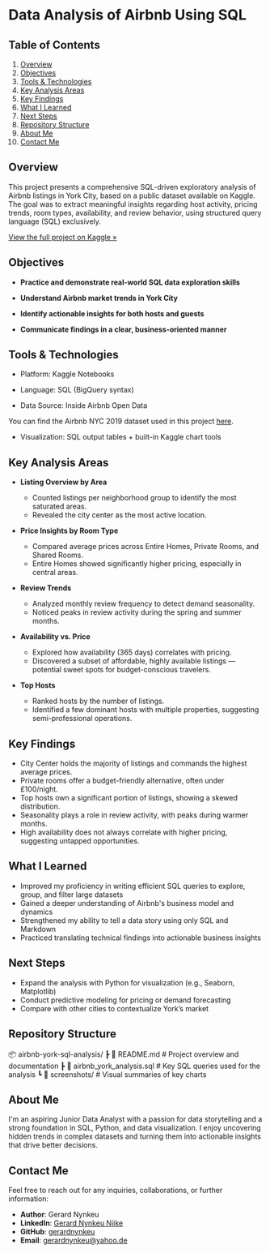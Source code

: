# Data Analysis of Airbnb Using SQL

## Table of Contents
1. [Overview](#overview)
2. [Objectives](#objectives)
3. [Tools & Technologies](#tools--technologies)
4. [Key Analysis Areas](#key-analysis-areas)
5. [Key Findings](#key-findings)
6. [What I Learned](#what-i-learned)
7. [Next Steps](#next-steps)
8. [Repository Structure](#repository-structure)
9. [About Me](#about-me)
10. [Contact Me](#contact-me)

## Overview

This project presents a comprehensive SQL-driven exploratory analysis of Airbnb listings in York City, based on a public dataset available on Kaggle. The goal was to extract meaningful insights regarding host activity, pricing trends, room types, availability, and review behavior, using structured query language (SQL) exclusively.

[View the full project on Kaggle »](https://www.kaggle.com/code/nynkeugerard/data-analysis-of-airbnb-york-city-sql/edit/run/236854706#%F0%9F%93%88-Availability-&-Pricing-Insights)

## Objectives

- **Practice and demonstrate real-world SQL data exploration skills**

- **Understand Airbnb market trends in York City**

- **Identify actionable insights for both hosts and guests**

- **Communicate findings in a clear, business-oriented manner**

## Tools & Technologies

- Platform: Kaggle Notebooks

- Language: SQL (BigQuery syntax)

- Data Source: Inside Airbnb Open Data

You can find the Airbnb NYC 2019 dataset used in this project [here](https://github.com/gerardnynkeu/Portfolio-Data-Analytics/blob/main/Data%20Analysis%20of%20Airbnb%20Using%20SQL/AB_NYC_2019.csv).

- Visualization: SQL output tables + built-in Kaggle chart tools

## Key Analysis Areas


- **Listing Overview by Area**  
  - Counted listings per neighborhood group to identify the most saturated areas.  
  - Revealed the city center as the most active location.  

- **Price Insights by Room Type**  
  - Compared average prices across Entire Homes, Private Rooms, and Shared Rooms.  
  - Entire Homes showed significantly higher pricing, especially in central areas.  

- **Review Trends**  
  - Analyzed monthly review frequency to detect demand seasonality.  
  - Noticed peaks in review activity during the spring and summer months.  

- **Availability vs. Price**  
  - Explored how availability (365 days) correlates with pricing.  
  - Discovered a subset of affordable, highly available listings — potential sweet spots for budget-conscious travelers.  

- **Top Hosts**  
  - Ranked hosts by the number of listings.  
  - Identified a few dominant hosts with multiple properties, suggesting semi-professional operations.  

## Key Findings

- City Center holds the majority of listings and commands the highest average prices.
- Private rooms offer a budget-friendly alternative, often under £100/night.
- Top hosts own a significant portion of listings, showing a skewed distribution.
- Seasonality plays a role in review activity, with peaks during warmer months.
- High availability does not always correlate with higher pricing, suggesting untapped opportunities.

## What I Learned

- Improved my proficiency in writing efficient SQL queries to explore, group, and filter large datasets
- Gained a deeper understanding of Airbnb's business model and dynamics
- Strengthened my ability to tell a data story using only SQL and Markdown
- Practiced translating technical findings into actionable business insights

## Next Steps

- Expand the analysis with Python for visualization (e.g., Seaborn, Matplotlib)
- Conduct predictive modeling for pricing or demand forecasting
- Compare with other cities to contextualize York’s market

## Repository Structure

📦 airbnb-york-sql-analysis/ ┣ 📄 README.md # Project overview and documentation ┣ 📄 airbnb_york_analysis.sql # Key SQL queries used for the analysis ┗ 📄 screenshots/ # Visual summaries of key charts


## About Me

I'm an aspiring Junior Data Analyst with a passion for data storytelling and a strong foundation in SQL, Python, and data visualization. I enjoy uncovering hidden trends in complex datasets and turning them into actionable insights that drive better decisions.

## Contact Me

Feel free to reach out for any inquiries, collaborations, or further information:

- **Author**: Gerard Nynkeu  
- **LinkedIn**: [Gerard Nynkeu Njike](https://www.linkedin.com/in/gerard-nynkeu-njike-63282a327/)  
- **GitHub**: [gerardnynkeu](https://github.com/gerardnynkeu)  
- **Email**: [gerardnynkeu@yahoo.de](mailto:gerardnynkeu@yahoo.de)  
